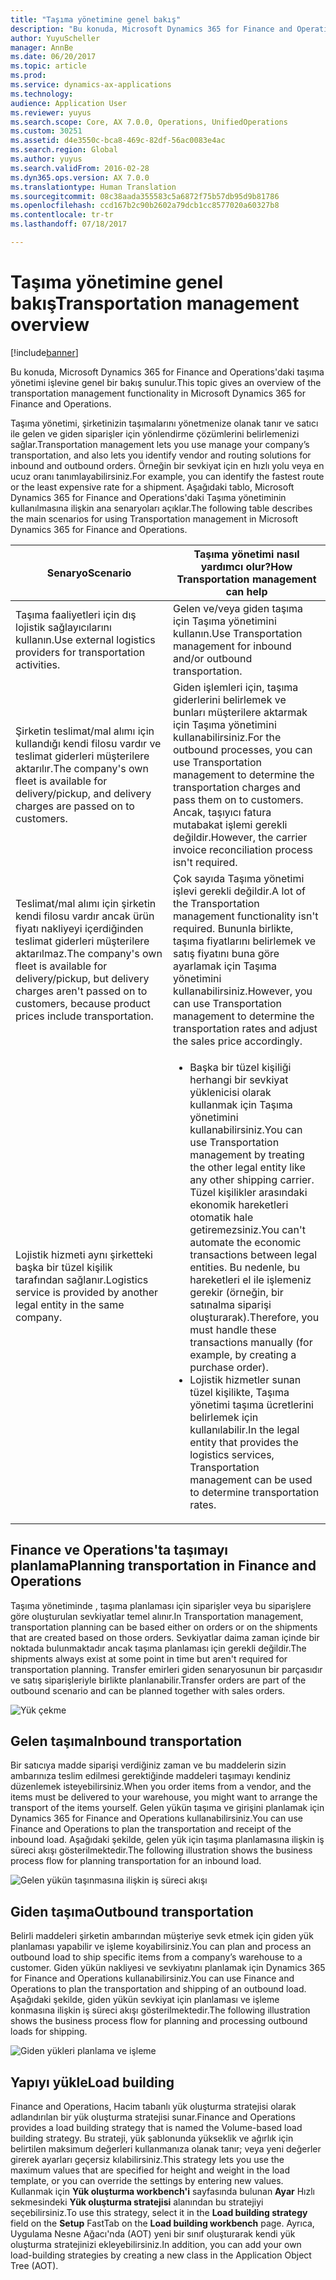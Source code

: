 ```yaml
---
title: "Taşıma yönetimine genel bakış"
description: "Bu konuda, Microsoft Dynamics 365 for Finance and Operations'daki taşıma yönetimi işlevine genel bir bakış sunulur."
author: YuyuScheller
manager: AnnBe
ms.date: 06/20/2017
ms.topic: article
ms.prod: 
ms.service: dynamics-ax-applications
ms.technology: 
audience: Application User
ms.reviewer: yuyus
ms.search.scope: Core, AX 7.0.0, Operations, UnifiedOperations
ms.custom: 30251
ms.assetid: d4e3550c-bca8-469c-82df-56ac0083e4ac
ms.search.region: Global
ms.author: yuyus
ms.search.validFrom: 2016-02-28
ms.dyn365.ops.version: AX 7.0.0
ms.translationtype: Human Translation
ms.sourcegitcommit: 08c38aada355583c5a6872f75b57db95d9b81786
ms.openlocfilehash: ccd167b2c90b2602a79dcb1cc8577020a60327b8
ms.contentlocale: tr-tr
ms.lasthandoff: 07/18/2017

---
```


# <a name="transportation-management-overview"></a><span data-ttu-id="f041d-103">Taşıma yönetimine genel bakış</span><span class="sxs-lookup"><span data-stu-id="f041d-103">Transportation management overview</span></span>

[!include[banner](../includes/banner.md)]


<span data-ttu-id="f041d-104">Bu konuda, Microsoft Dynamics 365 for Finance and Operations'daki taşıma yönetimi işlevine genel bir bakış sunulur.</span><span class="sxs-lookup"><span data-stu-id="f041d-104">This topic gives an overview of the transportation management functionality in Microsoft Dynamics 365 for Finance and Operations.</span></span>

<span data-ttu-id="f041d-105">Taşıma yönetimi, şirketinizin taşımalarını yönetmenize olanak tanır ve satıcı ile gelen ve giden siparişler için yönlendirme çözümlerini belirlemenizi sağlar.</span><span class="sxs-lookup"><span data-stu-id="f041d-105">Transportation management lets you use manage your company’s transportation, and also lets you identify vendor and routing solutions for inbound and outbound orders.</span></span> <span data-ttu-id="f041d-106">Örneğin bir sevkiyat için en hızlı yolu veya en ucuz oranı tanımlayabilirsiniz.</span><span class="sxs-lookup"><span data-stu-id="f041d-106">For example, you can identify the fastest route or the least expensive rate for a shipment.</span></span> <span data-ttu-id="f041d-107">Aşağıdaki tablo, Microsoft Dynamics 365 for Finance and Operations'daki Taşıma yönetiminin kullanılmasına ilişkin ana senaryoları açıklar.</span><span class="sxs-lookup"><span data-stu-id="f041d-107">The following table describes the main scenarios for using Transportation management in Microsoft Dynamics 365 for Finance and Operations.</span></span>

<table>
<colgroup>
<col width="50%" />
<col width="50%" />
</colgroup>
<thead>
<tr class="header">
<th><span data-ttu-id="f041d-108">Senaryo</span><span class="sxs-lookup"><span data-stu-id="f041d-108">Scenario</span></span></th>
<th><span data-ttu-id="f041d-109">Taşıma yönetimi nasıl yardımcı olur?</span><span class="sxs-lookup"><span data-stu-id="f041d-109">How Transportation management can help</span></span></th>
</tr>
</thead>
<tbody>
<tr class="odd">
<td><span data-ttu-id="f041d-110">Taşıma faaliyetleri için dış lojistik sağlayıcılarını kullanın.</span><span class="sxs-lookup"><span data-stu-id="f041d-110">Use external logistics providers for transportation activities.</span></span></td>
<td><span data-ttu-id="f041d-111">Gelen ve/veya giden taşıma için Taşıma yönetimini kullanın.</span><span class="sxs-lookup"><span data-stu-id="f041d-111">Use Transportation management for inbound and/or outbound transportation.</span></span></td>
</tr>
<tr class="even">
<td><span data-ttu-id="f041d-112">Şirketin teslimat/mal alımı için kullandığı kendi filosu vardır ve teslimat giderleri müşterilere aktarılır.</span><span class="sxs-lookup"><span data-stu-id="f041d-112">The company's own fleet is available for delivery/pickup, and delivery charges are passed on to customers.</span></span></td>
<td><span data-ttu-id="f041d-113">Giden işlemleri için, taşıma giderlerini belirlemek ve bunları müşterilere aktarmak için Taşıma yönetimini kullanabilirsiniz.</span><span class="sxs-lookup"><span data-stu-id="f041d-113">For the outbound processes, you can use Transportation management to determine the transportation charges and pass them on to customers.</span></span> <span data-ttu-id="f041d-114">Ancak, taşıyıcı fatura mutabakat işlemi gerekli değildir.</span><span class="sxs-lookup"><span data-stu-id="f041d-114">However, the carrier invoice reconciliation process isn't required.</span></span></td>
</tr>
<tr class="odd">
<td><span data-ttu-id="f041d-115">Teslimat/mal alımı için şirketin kendi filosu vardır ancak ürün fiyatı nakliyeyi içerdiğinden teslimat giderleri müşterilere aktarılmaz.</span><span class="sxs-lookup"><span data-stu-id="f041d-115">The company's own fleet is available for delivery/pickup, but delivery charges aren't passed on to customers, because product prices include transportation.</span></span></td>
<td><span data-ttu-id="f041d-116">Çok sayıda Taşıma yönetimi işlevi gerekli değildir.</span><span class="sxs-lookup"><span data-stu-id="f041d-116">A lot of the Transportation management functionality isn't required.</span></span> <span data-ttu-id="f041d-117">Bununla birlikte, taşıma fiyatlarını belirlemek ve satış fiyatını buna göre ayarlamak için Taşıma yönetimini kullanabilirsiniz.</span><span class="sxs-lookup"><span data-stu-id="f041d-117">However, you can use Transportation management to determine the transportation rates and adjust the sales price accordingly.</span></span></td>
</tr>
<tr class="even">
<td><span data-ttu-id="f041d-118">Lojistik hizmeti aynı şirketteki başka bir tüzel kişilik tarafından sağlanır.</span><span class="sxs-lookup"><span data-stu-id="f041d-118">Logistics service is provided by another legal entity in the same company.</span></span></td>
<td><ul>
<li><span data-ttu-id="f041d-119">Başka bir tüzel kişiliği herhangi bir sevkiyat yüklenicisi olarak kullanmak için Taşıma yönetimini kullanabilirsiniz.</span><span class="sxs-lookup"><span data-stu-id="f041d-119">You can use Transportation management by treating the other legal entity like any other shipping carrier.</span></span> <span data-ttu-id="f041d-120">Tüzel kişilikler arasındaki ekonomik hareketleri otomatik hale getiremezsiniz.</span><span class="sxs-lookup"><span data-stu-id="f041d-120">You can't automate the economic transactions between legal entities.</span></span> <span data-ttu-id="f041d-121">Bu nedenle, bu hareketleri el ile işlemeniz gerekir (örneğin, bir satınalma siparişi oluşturarak).</span><span class="sxs-lookup"><span data-stu-id="f041d-121">Therefore, you must handle these transactions manually (for example, by creating a purchase order).</span></span></li>
<li><span data-ttu-id="f041d-122">Lojistik hizmetler sunan tüzel kişilikte, Taşıma yönetimi taşıma ücretlerini belirlemek için kullanılabilir.</span><span class="sxs-lookup"><span data-stu-id="f041d-122">In the legal entity that provides the logistics services, Transportation management can be used to determine transportation rates.</span></span></li>
</ul></td>
</tr>
</tbody>
</table>

## <a name="planning-transportation-in-finance-and-operations"></a><span data-ttu-id="f041d-123">Finance ve Operations'ta taşımayı planlama</span><span class="sxs-lookup"><span data-stu-id="f041d-123">Planning transportation in Finance and Operations</span></span>
<span data-ttu-id="f041d-124">Taşıma yönetiminde , taşıma planlaması için siparişler veya bu siparişlere göre oluşturulan sevkiyatlar temel alınır.</span><span class="sxs-lookup"><span data-stu-id="f041d-124">In Transportation management, transportation planning can be based either on orders or on the shipments that are created based on those orders.</span></span> <span data-ttu-id="f041d-125">Sevkiyatlar daima zaman içinde bir noktada bulunmaktadır ancak taşıma planlaması için gerekli değildir.</span><span class="sxs-lookup"><span data-stu-id="f041d-125">The shipments always exist at some point in time but aren't required for transportation planning.</span></span> <span data-ttu-id="f041d-126">Transfer emirleri giden senaryosunun bir parçasıdır ve satış siparişleriyle birlikte planlanabilir.</span><span class="sxs-lookup"><span data-stu-id="f041d-126">Transfer orders are part of the outbound scenario and can be planned together with sales orders.</span></span> 

![Yük çekme](./media/Load-drawing1-1024x477.jpg)

## <a name="inbound-transportation"></a><span data-ttu-id="f041d-128">Gelen taşıma</span><span class="sxs-lookup"><span data-stu-id="f041d-128">Inbound transportation</span></span>
<span data-ttu-id="f041d-129">Bir satıcıya madde siparişi verdiğiniz zaman ve bu maddelerin sizin ambarınıza teslim edilmesi gerektiğinde maddeleri taşımayı kendiniz düzenlemek isteyebilirsiniz.</span><span class="sxs-lookup"><span data-stu-id="f041d-129">When you order items from a vendor, and the items must be delivered to your warehouse, you might want to arrange the transport of the items yourself.</span></span> <span data-ttu-id="f041d-130">Gelen yükün taşıma ve girişini planlamak için Dynamics 365 for Finance and Operations kullanabilirsiniz.</span><span class="sxs-lookup"><span data-stu-id="f041d-130">You can use Finance and Operations to plan the transportation and receipt of the inbound load.</span></span> <span data-ttu-id="f041d-131">Aşağıdaki şekilde, gelen yük için taşıma planlamasına ilişkin iş süreci akışı gösterilmektedir.</span><span class="sxs-lookup"><span data-stu-id="f041d-131">The following illustration shows the business process flow for planning transportation for an inbound load.</span></span> 

![Gelen yükün taşınmasına ilişkin iş süreci akışı](./media/Businessprocessflowforinboundloadtransportation.jpg)

## <a name="outbound-transportation"></a><span data-ttu-id="f041d-133">Giden taşıma</span><span class="sxs-lookup"><span data-stu-id="f041d-133">Outbound transportation</span></span>
<span data-ttu-id="f041d-134">Belirli maddeleri şirketin ambarından müşteriye sevk etmek için giden yük planlaması yapabilir ve işleme koyabilirsiniz.</span><span class="sxs-lookup"><span data-stu-id="f041d-134">You can plan and process an outbound load to ship specific items from a company’s warehouse to a customer.</span></span> <span data-ttu-id="f041d-135">Giden yükün nakliyesi ve sevkiyatını planlamak için Dynamics 365 for Finance and Operations kullanabilirsiniz.</span><span class="sxs-lookup"><span data-stu-id="f041d-135">You can use Finance and Operations to plan the transportation and shipping of an outbound load.</span></span> <span data-ttu-id="f041d-136">Aşağıdaki şekilde, giden yükün sevkiyat için planlaması ve işleme konmasına ilişkin iş süreci akışı gösterilmektedir.</span><span class="sxs-lookup"><span data-stu-id="f041d-136">The following illustration shows the business process flow for planning and processing outbound loads for shipping.</span></span> 

![Giden yükleri planlama ve işleme](./media/Planningandprocessingoutboundloads.jpg)

## <a name="load-building"></a><span data-ttu-id="f041d-138">Yapıyı yükle</span><span class="sxs-lookup"><span data-stu-id="f041d-138">Load building</span></span>
<span data-ttu-id="f041d-139">Finance and Operations, Hacim tabanlı yük oluşturma stratejisi olarak adlandırılan bir yük oluşturma stratejisi sunar.</span><span class="sxs-lookup"><span data-stu-id="f041d-139">Finance and Operations provides a load building strategy that is named the Volume-based load building strategy.</span></span> <span data-ttu-id="f041d-140">Bu strateji, yük şablonunda yükseklik ve ağırlık için belirtilen maksimum değerleri kullanmanıza olanak tanır; veya yeni değerler girerek ayarları geçersiz kılabilirsiniz.</span><span class="sxs-lookup"><span data-stu-id="f041d-140">This strategy lets you use the maximum values that are specified for height and weight in the load template, or you can override the settings by entering new values.</span></span> <span data-ttu-id="f041d-141">Kullanmak için **Yük oluşturma workbench'i** sayfasında bulunan **Ayar** Hızlı sekmesindeki **Yük oluşturma stratejisi** alanından bu stratejiyi seçebilirsiniz.</span><span class="sxs-lookup"><span data-stu-id="f041d-141">To use this strategy, select it in the **Load building strategy** field on the **Setup** FastTab on the **Load building workbench** page.</span></span> <span data-ttu-id="f041d-142">Ayrıca, Uygulama Nesne Ağacı'nda (AOT) yeni bir sınıf oluşturarak kendi yük oluşturma stratejinizi ekleyebilirsiniz.</span><span class="sxs-lookup"><span data-stu-id="f041d-142">In addition, you can add your own load-building strategies by creating a new class in the Application Object Tree (AOT).</span></span>




